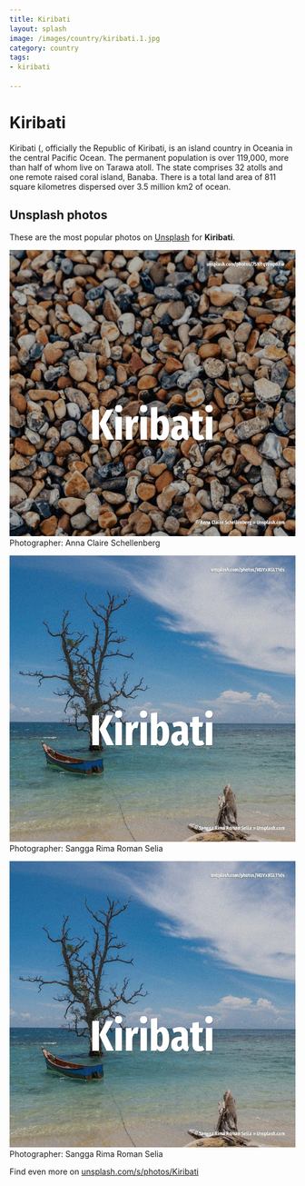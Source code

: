 ```yaml
---
title: Kiribati
layout: splash
image: /images/country/kiribati.1.jpg
category: country
tags:
- kiribati

---
```

# Kiribati

Kiribati (, officially the Republic of Kiribati, is an island country in Oceania in the central  Pacific Ocean. The permanent population is over 119,000, more than half of whom live on Tarawa atoll. The state comprises 32 atolls and one remote raised coral island, Banaba. There is a total land area of 811 square kilometres  dispersed over 3.5 million km2  of ocean.  

 
## Unsplash photos
These are the most popular photos on [Unsplash](https://unsplash.com) for **Kiribati**.
 
![Kiribati](/images/country/kiribati.1.jpg)
Photographer:  Anna Claire Schellenberg
 
![Kiribati](/images/country/kiribati.2.jpg)
Photographer:  Sangga Rima Roman Selia
 
![Kiribati](/images/country/kiribati.3.jpg)
Photographer:  Sangga Rima Roman Selia
 
Find even more on [unsplash.com/s/photos/Kiribati](https://unsplash.com/s/photos/Kiribati)
 
